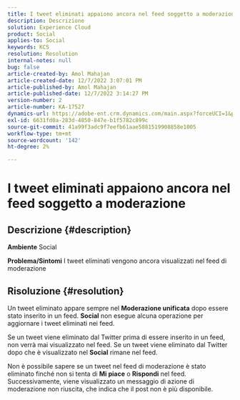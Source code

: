 ```yaml
---
title: I tweet eliminati appaiono ancora nel feed soggetto a moderazione
description: Descrizione
solution: Experience Cloud
product: Social
applies-to: Social
keywords: KCS
resolution: Resolution
internal-notes: null
bug: false
article-created-by: Amol Mahajan
article-created-date: 12/7/2022 3:07:01 PM
article-published-by: Amol Mahajan
article-published-date: 12/7/2022 3:14:27 PM
version-number: 2
article-number: KA-17527
dynamics-url: https://adobe-ent.crm.dynamics.com/main.aspx?forceUCI=1&pagetype=entityrecord&etn=knowledgearticle&id=414e15c8-4076-ed11-81aa-6045bd006a22
exl-id: 6631fd0a-283d-4850-847e-b1f5782c899c
source-git-commit: 41a99f3adc9f7eefb61aae5881519908858e1005
workflow-type: tm+mt
source-wordcount: '142'
ht-degree: 2%

---
```


# I tweet eliminati appaiono ancora nel feed soggetto a moderazione

## Descrizione {#description}

<b>Ambiente</b>
Social


<b>Problema/Sintomi</b>
I tweet eliminati vengono ancora visualizzati nel feed di moderazione


## Risoluzione {#resolution}


Un tweet eliminato appare sempre nel <b>Moderazione unificata</b> dopo essere stato inserito in un feed. <b>Social</b> non esegue alcuna operazione per aggiornare i tweet eliminati nei feed.

Se un tweet viene eliminato dal Twitter prima di essere inserito in un feed, non verrà mai visualizzato nel feed. Se un tweet viene eliminato dal Twitter dopo che è visualizzato nel <b>Social</b> rimane nel feed.

Non è possibile sapere se un tweet nel feed di moderazione è stato eliminato finché non si tenta di <b>Mi piace</b> o <b>Rispondi</b> nel feed. Successivamente, viene visualizzato un messaggio di azione di moderazione non riuscita, che indica che il post non è più disponibile.
